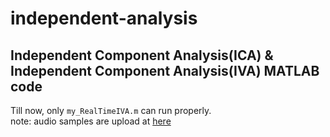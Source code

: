 # independent-analysis
## Independent Component Analysis(ICA) &amp; Independent Component Analysis(IVA) MATLAB code
Till now, only `my_RealTimeIVA.m` can run properly.<br>
note: audio samples are upload at [here]( https://box.nju.edu.cn/d/62359bbb45b24e98aaea/)
